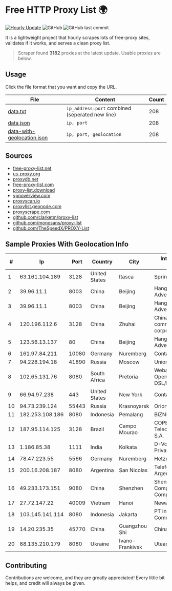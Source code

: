 
# Free HTTP Proxy List 🌍

[![Hourly Update](https://github.com/mertguvencli/http-proxy-list/actions/workflows/main.yml/badge.svg?branch=main)](https://github.com/mertguvencli/http-proxy-list/actions/workflows/main.yml)
![GitHub](https://img.shields.io/github/license/mertguvencli/http-proxy-list)
![GitHub last commit](https://img.shields.io/github/last-commit/mertguvencli/http-proxy-list)

It is a lightweight project that hourly scrapes lots of free-proxy sites, validates if it works, and serves a clean proxy list.


> Scraper found **3182** proxies at the latest update. Usable proxies are below.

## Usage

Click the file format that you want and copy the URL.


|File|Content|Count|
|----|-------|-----|
|[data.txt](https://raw.githubusercontent.com/mertguvencli/http-proxy-list/main/proxy-list/data.txt)|`ip_address:port` combined (seperated new line)|208|
|[data.json](https://raw.githubusercontent.com/mertguvencli/http-proxy-list/main/proxy-list/data.json)|`ip, port`|208|
|[data-with-geolocation.json](https://raw.githubusercontent.com/mertguvencli/http-proxy-list/main/proxy-list/data-with-geolocation.json)|`ip, port, geolocation`|208|

## Sources

* [free-proxy-list.net](https://free-proxy-list.net)
* [us-proxy.org](https://www.us-proxy.org)
* [proxydb.net](http://proxydb.net)
* [free-proxy-list.com](https://free-proxy-list.com/?page=&port=&type%5B%5D=http&type%5B%5D=https&up_time=0&search=Search)
* [proxy-list.download](https://www.proxy-list.download/HTTP)
* [vpnoverview.com](https://vpnoverview.com/privacy/anonymous-browsing/free-proxy-servers)
* [proxyscan.io](https://www.proxyscan.io)
* [proxylist.geonode.com](https://proxylist.geonode.com/api/proxy-list?limit=300&page=1&sort_by=lastChecked&sort_type=desc&protocols=http,https)
* [proxyscrape.com](https://api.proxyscrape.com/v2/?request=displayproxies&protocol=http&timeout=10000&country=all&ssl=all&anonymity=all)
* [github.com/clarketm/proxy-list](https://raw.githubusercontent.com/clarketm/proxy-list/master/proxy-list-raw.txt)
* [github.com/monosans/proxy-list](https://raw.githubusercontent.com/monosans/proxy-list/main/proxies/http.txt)
* [github.com/TheSpeedX/PROXY-List](https://raw.githubusercontent.com/TheSpeedX/PROXY-List/master/http.txt)


## Sample Proxies With Geolocation Info

|#|Ip|Port|Country|City|Internet Service Provider|
|-|--|----|-------|----|-------------------------|
|1|63.161.104.189|3128|United States|Itasca|Sprint|
|2|39.96.11.1|8003|China|Beijing|Hangzhou Alibaba Advertising Co|
|3|39.96.11.1|8003|China|Beijing|Hangzhou Alibaba Advertising Co|
|4|120.196.112.6|3128|China|Zhuhai|China Mobile communications corporation|
|5|123.56.13.137|80|China|Beijing|Hangzhou Alibaba Advertising Co|
|6|161.97.84.211|10080|Germany|Nuremberg|Contabo GmbH|
|7|94.228.194.18|41890|Russia|Moscow|Uniontel Ltd|
|8|102.65.131.76|8080|South Africa|Pretoria|Webafrica - National Openserve DSL/FTTH|
|9|66.94.97.238|443|United States|New York|Contabo Inc.|
|10|94.73.239.124|55443|Russia|Krasnoyarsk|Orion Telecom LLC|
|11|182.253.108.186|8080|Indonesia|Pemalang|BIZNET|
|12|187.95.114.125|3128|Brazil|Campo Mourao|COPEL TelecomunicaÔÔes S.A.|
|13|1.186.85.38|1111|India|Kolkata|D-VoiS Broadband Private Limited|
|14|78.47.223.55|5566|Germany|Nuremberg|Hetzner Online GmbH|
|15|200.16.208.187|8080|Argentina|San Nicolas|Telefonica de Argentina|
|16|49.233.173.151|9080|China|Shenzhen|Shenzhen Tencent Computer Systems Company Limited|
|17|27.72.147.22|40009|Vietnam|Hanoi|Newass2011xDSLHN|
|18|103.145.141.114|8080|Indonesia|Jakarta|PT Indonesia Comnets Plus|
|19|14.20.235.35|45770|China|Guangzhou Shi|Chinanet|
|20|88.135.210.179|8080|Ukraine|Ivano-Frankivsk|Uteam LTD|



## Contributing

Contributions are welcome, and they are greatly appreciated! Every
little bit helps, and credit will always be given.

